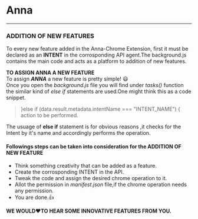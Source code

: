 # Anna
---
### ADDITION OF NEW FEATURES

To every new feature added in the Anna-Chrome Extension, first it must be declared as an **INTENT** in the corrosponding API agent.The background.js contains the main code and acts as a platform to addition of new features.

**TO ASSIGN ANNA A NEW FEATURE**  
To assign **_ANNA_** a new feature is pretty simple! :smiley:   
Once you open the _background.js_ file you will find under _tasks()_ function the similar kind of _else if_ statements are used.One might think this as a code snippet.  

> }else if (data.result.metadata.intentName === "INTENT_NAME") {  
> action to be performed.

The usuage of **else if** statement is for obvious reasons ,it checks for the Intent by it's name and accordingly performs the operation. 

#### Followings steps can be taken into consideration for the ADDITION OF NEW FEATURE  
* Think something creativity that can be added as a feature.
* Create the corrosponding INTENT in the API.
* Tweak the code and assign the desired chrome operation to it.
* Allot the permission in _manifest.json_ file,if the chrome operation needs any permission.
* You are done.:+1:
                                         
**WE WOULD:heart:TO HEAR SOME INNOVATIVE FEATURES FROM YOU.**


